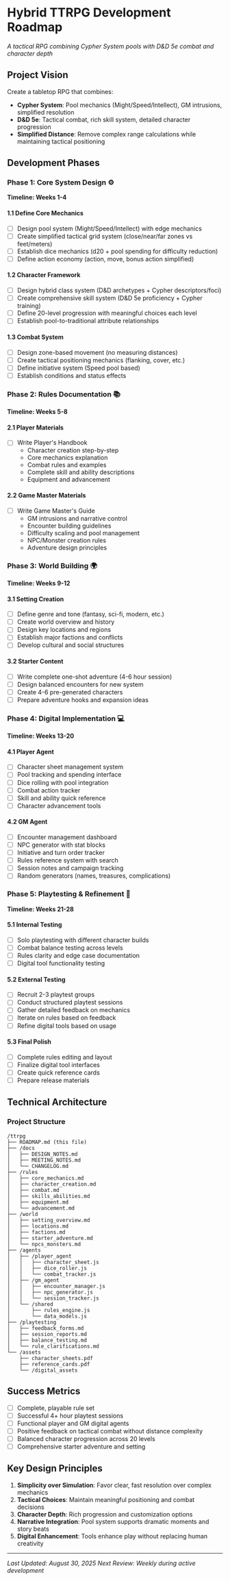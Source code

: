 # Hybrid TTRPG Development Roadmap
*A tactical RPG combining Cypher System pools with D&D 5e combat and character depth*

## Project Vision
Create a tabletop RPG that combines:
- **Cypher System**: Pool mechanics (Might/Speed/Intellect), GM intrusions, simplified resolution
- **D&D 5e**: Tactical combat, rich skill system, detailed character progression
- **Simplified Distance**: Remove complex range calculations while maintaining tactical positioning

## Development Phases

### Phase 1: Core System Design ⚙️
**Timeline: Weeks 1-4**

#### 1.1 Define Core Mechanics
- [ ] Design pool system (Might/Speed/Intellect) with edge mechanics
- [ ] Create simplified tactical grid system (close/near/far zones vs feet/meters)
- [ ] Establish dice mechanics (d20 + pool spending for difficulty reduction)
- [ ] Define action economy (action, move, bonus action simplified)

#### 1.2 Character Framework
- [ ] Design hybrid class system (D&D archetypes + Cypher descriptors/foci)
- [ ] Create comprehensive skill system (D&D 5e proficiency + Cypher training)
- [ ] Define 20-level progression with meaningful choices each level
- [ ] Establish pool-to-traditional attribute relationships

#### 1.3 Combat System
- [ ] Design zone-based movement (no measuring distances)
- [ ] Create tactical positioning mechanics (flanking, cover, etc.)
- [ ] Define initiative system (Speed pool based)
- [ ] Establish conditions and status effects

### Phase 2: Rules Documentation 📚
**Timeline: Weeks 5-8**

#### 2.1 Player Materials
- [ ] Write Player's Handbook
  - Character creation step-by-step
  - Core mechanics explanation
  - Combat rules and examples
  - Complete skill and ability descriptions
  - Equipment and advancement

#### 2.2 Game Master Materials
- [ ] Write Game Master's Guide
  - GM intrusions and narrative control
  - Encounter building guidelines
  - Difficulty scaling and pool management
  - NPC/Monster creation rules
  - Adventure design principles

### Phase 3: World Building 🌍
**Timeline: Weeks 9-12**

#### 3.1 Setting Creation
- [ ] Define genre and tone (fantasy, sci-fi, modern, etc.)
- [ ] Create world overview and history
- [ ] Design key locations and regions
- [ ] Establish major factions and conflicts
- [ ] Develop cultural and social structures

#### 3.2 Starter Content
- [ ] Write complete one-shot adventure (4-6 hour session)
- [ ] Design balanced encounters for new system
- [ ] Create 4-6 pre-generated characters
- [ ] Prepare adventure hooks and expansion ideas

### Phase 4: Digital Implementation 💻
**Timeline: Weeks 13-20**

#### 4.1 Player Agent
- [ ] Character sheet management system
- [ ] Pool tracking and spending interface
- [ ] Dice rolling with pool integration
- [ ] Combat action tracker
- [ ] Skill and ability quick reference
- [ ] Character advancement tools

#### 4.2 GM Agent
- [ ] Encounter management dashboard
- [ ] NPC generator with stat blocks
- [ ] Initiative and turn order tracker
- [ ] Rules reference system with search
- [ ] Session notes and campaign tracking
- [ ] Random generators (names, treasures, complications)

### Phase 5: Playtesting & Refinement 🎲
**Timeline: Weeks 21-28**

#### 5.1 Internal Testing
- [ ] Solo playtesting with different character builds
- [ ] Combat balance testing across levels
- [ ] Rules clarity and edge case documentation
- [ ] Digital tool functionality testing

#### 5.2 External Testing
- [ ] Recruit 2-3 playtest groups
- [ ] Conduct structured playtest sessions
- [ ] Gather detailed feedback on mechanics
- [ ] Iterate on rules based on feedback
- [ ] Refine digital tools based on usage

#### 5.3 Final Polish
- [ ] Complete rules editing and layout
- [ ] Finalize digital tool interfaces
- [ ] Create quick reference cards
- [ ] Prepare release materials

## Technical Architecture

### Project Structure
```
/ttrpg
├── ROADMAP.md (this file)
├── /docs
│   ├── DESIGN_NOTES.md
│   ├── MEETING_NOTES.md
│   └── CHANGELOG.md
├── /rules
│   ├── core_mechanics.md
│   ├── character_creation.md
│   ├── combat.md
│   ├── skills_abilities.md
│   ├── equipment.md
│   └── advancement.md
├── /world
│   ├── setting_overview.md
│   ├── locations.md
│   ├── factions.md
│   ├── starter_adventure.md
│   └── npcs_monsters.md
├── /agents
│   ├── /player_agent
│   │   ├── character_sheet.js
│   │   ├── dice_roller.js
│   │   └── combat_tracker.js
│   ├── /gm_agent
│   │   ├── encounter_manager.js
│   │   ├── npc_generator.js
│   │   └── session_tracker.js
│   └── /shared
│       ├── rules_engine.js
│       └── data_models.js
├── /playtesting
│   ├── feedback_forms.md
│   ├── session_reports.md
│   ├── balance_testing.md
│   └── rule_clarifications.md
└── /assets
    ├── character_sheets.pdf
    ├── reference_cards.pdf
    └── /digital_assets
```

## Success Metrics
- [ ] Complete, playable rule set
- [ ] Successful 4+ hour playtest sessions
- [ ] Functional player and GM digital agents
- [ ] Positive feedback on tactical combat without distance complexity
- [ ] Balanced character progression across 20 levels
- [ ] Comprehensive starter adventure and setting

## Key Design Principles
1. **Simplicity over Simulation**: Favor clear, fast resolution over complex mechanics
2. **Tactical Choices**: Maintain meaningful positioning and combat decisions
3. **Character Depth**: Rich progression and customization options
4. **Narrative Integration**: Pool system supports dramatic moments and story beats
5. **Digital Enhancement**: Tools enhance play without replacing human creativity

---

*Last Updated: August 30, 2025*
*Next Review: Weekly during active development*